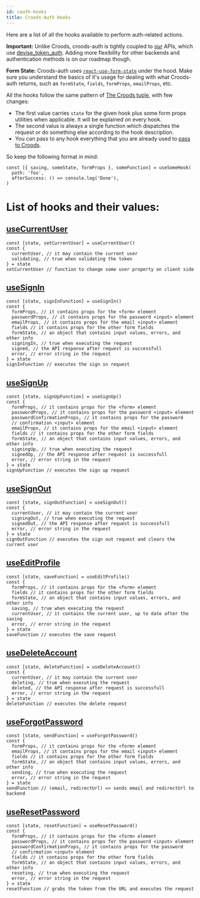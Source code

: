 ```yaml
---
id: cauth-hooks
title: Croods-Auth Hooks
---
```


Here are a list of all the hooks available to perform auth-related actions.

**Important:** Unlike Croods, croods-auth is tightly coupled to [our](https://seasoned.cc) APIs, which use [devise_token_auth](https://github.com/lynndylanhurley/devise_token_auth). Adding more flexibility for other backends and authentication methods is on our roadmap though.

**Form State:** Croods-auth uses [`react-use-form-state`](https://github.com/wsmd/react-use-form-state) under the hood. Make sure you understand the basics of it's usage for dealing with what Croods-auth returns, such as `formState`, `fields`, `formProps`, `emailProps`, etc.

All the hooks follow the same pattern of [The Croods tuple](/docs/main-concepts#the-croods-tuple), with few changes:

- The first value carries `state` for the given hook plus some form props utilities when applicable. It will be explained on every hook.
- The second valus is always a single function which dispatches the request or do something else according to the hook description.
- You can pass to any hook everything that you are already used to [pass to Croods](/docs/croods-provider-api).

So keep the following format in mind:

```
const [{ saving, someState, formProps }, someFunction] = useSomeHook(
  path: 'foo',
  afterSuccess: () => console.log('Done'),
)
```

# List of hooks and their values:

## [useCurrentUser](/docs/cauth-current-user)

```
const [state, setCurrentUser] = useCurrentUser()
const {
  currentUser, // it may contain the current user
  validating, // true when validating the token
} = state
setCurrentUser // function to change some user property on client side
```

## [useSignIn](/docs/cauth-sign-in)

```
const [state, signInFunction] = useSignIn()
const {
  formProps, // it contains props for the <form> element
  passwordProps, // it contains props for the password <input> element
  emailProps, // it contains props for the email <input> element
  fields // it contains props for the other form fields
  formState, // an object that contains input values, errors, and other info
  signingIn, // true when executing the request
  signed, // the API response after request is successfull
  error, // error string in the request
} = state
signInFunction // executes the sign in request
```

## [useSignUp](/docs/cauth-sign-up)

```
const [state, signUpFunction] = useSignUp()
const {
  formProps, // it contains props for the <form> element
  passwordProps, // it contains props for the password <input> element
  passwordConfirmationProps, // it contains props for the password
  // confirmation <input> element
  emailProps, // it contains props for the email <input> element
  fields // it contains props for the other form fields
  formState, // an object that contains input values, errors, and other info
  signingUp, // true when executing the request
  signedUp, // the API response after request is successfull
  error, // error string in the request
} = state
signUpFunction // executes the sign up request
```

## [useSignOut](/docs/cauth-sign-out)

```
const [state, signOutFunction] = useSignOut()
const {
  currentUser, // it may contain the current user
  signingOut, // true when executing the request
  signedOut, // the API response after request is successfull
  error, // error string in the request
} = state
signOutFunction // executes the sign out request and clears the current user
```

## [useEditProfile](/docs/cauth-edit-profile)

```
const [state, saveFunction] = useEditProfile()
const {
  formProps, // it contains props for the <form> element
  fields // it contains props for the other form fields
  formState, // an object that contains input values, errors, and other info
  saving, // true when executing the request
  currentUser, // it contains the current user, up to date after the saving
  error, // error string in the request
} = state
saveFunction // executes the save request
```

## [useDeleteAccount](/docs/cauth-delete-account)

```
const [state, deleteFunction] = useDeleteAccount()
const {
  currentUser, // it may contain the current user
  deleting, // true when executing the request
  deleted, // the API response after request is successfull
  error, // error string in the request
} = state
deleteFunction // executes the delete request
```

## [useForgotPassword](/docs/cauth-forgot-password)

```
const [state, sendFunction] = useForgotPassword()
const {
  formProps, // it contains props for the <form> element
  emailProps, // it contains props for the email <input> element
  fields // it contains props for the other form fields
  formState, // an object that contains input values, errors, and other info
  sending, // true when executing the request
  error, // error string in the request
} = state
sendFunction // (email, redirectUrl) => sends email and redirectUrl to backend
```

## [useResetPassword](/docs/cauth-reset-password)

```
const [state, resetFunction] = useResetPassword()
const {
  formProps, // it contains props for the <form> element
  passwordProps, // it contains props for the password <input> element
  passwordConfirmationProps, // it contains props for the password
  // confirmation <input> element
  fields // it contains props for the other form fields
  formState, // an object that contains input values, errors, and other info
  reseting, // true when executing the request
  error, // error string in the request
} = state
resetFunction // grabs the token from the URL and executes the request
```

